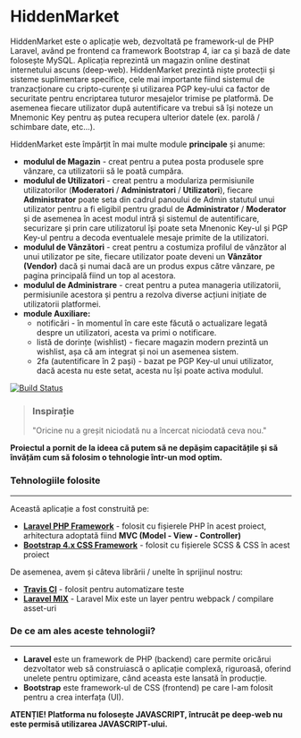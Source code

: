 # HiddenMarket
HiddenMarket este o aplicație web, dezvoltată pe framework-ul de PHP Laravel, având pe frontend ca framework Bootstrap 4, iar ca și bază de date folosește MySQL. Aplicația reprezintă un magazin online destinat internetului ascuns (deep-web). HiddenMarket prezintă niște protecții și sisteme suplimentare specifice, cele mai importante fiind sistemul de tranzacționare cu cripto-curențe și utilizarea PGP key-ului ca factor de securitate pentru encriptarea tuturor mesajelor trimise pe platformă. De asemenea fiecare utilizator după autentificare va trebui să își noteze un Mnemonic Key pentru aș putea recupera ulterior datele (ex. parolă / schimbare date, etc...).

HiddenMarket este împărțit în mai multe module **principale** și anume:
- **modulul de Magazin** - creat pentru a putea posta produsele spre vânzare, ca utilizatorii să le poată cumpăra.
- **modulul de Utilizatori** - creat pentru a modulariza permisiunile utilizatorilor (**Moderatori** / **Administratori** / **Utilizatori**), fiecare **Administrator** poate seta din cadrul panoului de Admin statutul unui utilizator pentru a fi eligibil pentru gradul de **Administrator** / **Moderator** și de asemenea în acest modul intră și sistemul de autentificare, securizare și  prin care utilizatorul își poate seta Mnenonic Key-ul și PGP Key-ul pentru a decoda eventualele mesaje primite de la utilizatori.
- **modulul de Vânzători** - creat pentru a costumiza profilul de vânzător al unui utilizator pe site, fiecare utilizator poate deveni un **Vânzător (Vendor)** dacă și numai dacă are un produs expus către vânzare, pe pagina principală fiind un top al acestora.
- **modulul de Administrare** - creat pentru a putea manageria utilizatorii, permisiunile acestora și pentru a rezolva diverse acțiuni inițiate de utilizatorii platformei.
- **module Auxiliare:**
    - notificări - în momentul în care este făcută o actualizare legată despre un utilizatori, acesta va primi o notificare.
    - listă de dorințe (wishlist) - fiecare magazin modern prezintă un wishlist, așa că am integrat și noi un asemenea sistem.
    - 2fa (autentificare în 2 pași) - bazat pe PGP Key-ul unui utilizator, dacă acesta nu este setat, acesta nu își poate activa modulul.

[![Build Status](https://travis-ci.com/iRaduS/hiddenmarket.svg?token=456dFzDcpted9spxfZDs&branch=master)](https://travis-ci.com/iRaduS/hiddenmarket)

> ### Inspirație
>
> "Oricine nu a greșit niciodată nu a încercat niciodată ceva nou."

**Proiectul a pornit de la ideea că putem să ne depășim capacitățile și să învățăm cum să folosim o tehnologie într-un mod optim.**

### Tehnologiile folosite
---
Această aplicație a fost construită pe:
- **[Laravel PHP Framework](https://laravel.com)** - folosit cu fișierele PHP în acest proiect, arhitectura adoptată fiind **MVC (Model - View - Controller)**
- **[Bootstrap 4.x CSS Framework](https://getbootstrap.com)** - folosit cu fișierele SCSS & CSS în acest proiect

De asemenea, avem și câteva librării / unelte în sprijinul nostru:
- **[Travis CI](https://travis-ci.com)** - folosit pentru automatizare teste
- **[Laravel MIX](https://laravel-mix.com/)** - Laravel Mix este un layer pentru webpack / compilare asset-uri

### De ce am ales aceste tehnologii?
---
- **Laravel** este un framework de PHP (backend) care permite oricărui dezvoltator web să construiască o aplicație complexă, riguroasă, oferind unelete pentru optimizare, când aceasta este lansată în producție.
- **Bootstrap** este framework-ul de CSS (frontend) pe care l-am folosit pentru a crea interfața (UI).

**ATENȚIE! Platforma nu folosește JAVASCRIPT, întrucât pe deep-web nu este permisă utilizarea JAVASCRIPT-ului.**
